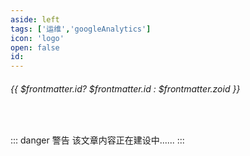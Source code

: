 ```yaml
---
aside: left
tags: ['运维','googleAnalytics']
icon: 'logo'
open: false
id: 
---
```

 
######  {{ $frontmatter.id? $frontmatter.id : $frontmatter.zoid }}
 
<br/>
 
::: danger <Badge type='warning'>警告</Badge>
该文章内容正在建设中......
:::
 